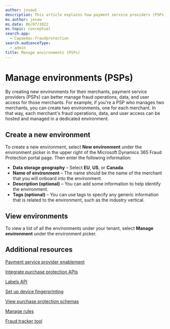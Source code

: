 ```yaml
---
author: josaw1
description: This article explains how payment service providers (PSPs) can manage environments in Microsoft Dynamics 365 Fraud Protection.
ms.author: josaw
ms.date: 06/07/2022
ms.topic: conceptual
search.app: 
  - Capaedac-fraudprotection
search.audienceType:
  - admin
title: Manage environments (PSPs)
---
```


# Manage environments (PSPs)


By creating new environments for their merchants, payment service providers (PSPs) can better manage fraud operations, data, and user access for those merchants. For example, if you're a PSP who manages two merchants, you can create two environments, one for each merchant. In that way, each merchant's fraud operations, data, and user access can be hosted and managed in a dedicated environment.

## Create a new environment

To create a new environment, select **New environment** under the environment picker in the upper right of the Microsoft Dynamics 365 Fraud Protection portal page. Then enter the following information:

- **Data storage geography** – Select **EU**, **US**, or **Canada**.
- **Name of environment** – The name should be the name of the merchant that you will onboard into the environment.
- **Description (optional)** – You can add some information to help identify the environment.
- **Tags (optional)** – You can use tags to specify any generic information that is related to the environment, such as the industry vertical.

## View environments

To view a list of all the environments under your tenant, select **Manage environment** under the environment picker.

## Additional resources

[Payment service provider enablement](psp-overview.md)

[Integrate purchase protection APIs](integrate-real-time-api.md)

[Labels API](labels-api.md)

[Set up device fingerprinting](device-fingerprinting.md)

[View purchase protection schemas](view-purchase-protection-schemas.md)

[Manage rules](rules.md)

[Fraud tracker tool](fraud-tracker.md)
